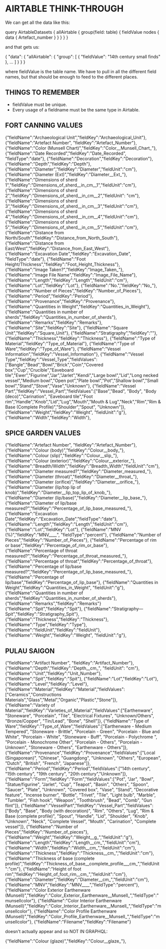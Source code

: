 # AIRTABLE THINK-THROUGH

We can get all the data like this:

query AirtableDatasets {
  allAirtable {
    group(field: table) {
      fieldValue
      nodes {
				data {
					Artefact_number
        }
      }
    }
  }
}

and that gets us: 

{
  "data": {
    "allAirtable": {
      "group": [
        {
          "fieldValue": "14th century small finds"
        },
				...
			]
		}
	}
}

where fieldValue is the table name. We have to pull in all the different field names, but that should be enough to feed to the different places.

## THINGS TO REMEMBER

* fieldValue must be unique.
* Every usage of a fieldname must be the same type in Airtable.

## FORT CANNING VALUES

{"fieldName":"Archaeological Unit","fieldKey":"Archaeological_Unit"},
{"fieldName":"Artefact Number", "fieldKey":"Artefact_Number"},
{"fieldName":"Color (Munsell Chart)","fieldKey":"Color__Munsell_Chart_"},
{"fieldName":"Date Recorded","fieldKey":"Date_Recorded", "fieldType":"date"},
{"fieldName":"Decoration","fieldKey":"Decoration"},
{"fieldName":"Depth","fieldKey":"Depth"},
{"fieldName":"Diameter","fieldKey":"Diameter","fieldUnit":"cm"},
{"fieldName":"Diameter (Ext)","fieldKey":"Diameter__Ext_"},
{"fieldName":"Dimensions of sherd 1","fieldKey":"Dimensions_of_sherd__in_cm__1","fieldUnit":"cm"},
{"fieldName":"Dimensions of sherd 2","fieldKey":"Dimensions_of_sherd__in_cm__2","fieldUnit": "cm"},
{"fieldName":"Dimensions of sherd 3","fieldKey":"Dimensions_of_sherd__in_cm__3","fieldUnit":"cm"},
{"fieldName":"Dimensions of sherd 4","fieldKey":"Dimensions_of_sherd__in_cm__4","fieldUnit":"cm"},
{"fieldName":"Dimensions of sherd 5","fieldKey":"Dimensions_of_sherd__in_cm__5","fieldUnit":"cm"},
{"fieldName":"Distance from North/South","fieldKey":"Distance_from_North_South"},
{"fieldName":"Distance from East/West","fieldKey":"Distance_from_East_West"},
{"fieldName":"Excavation Date","fieldKey":"Excavation_Date", "fieldType":"date"},
{"fieldName":"Foot Height/Thickness","fieldKey":"Foot_Height_Thickness"},
{"fieldName":"Image Taken?","fieldKey":"Image_Taken_"},
{"fieldName":"Image File Name","fieldKey":"Image_File_Name"},
{"fieldName":"Length","fieldKey":"Length","fieldUnit":"cm"},
{"fieldName":"Lot","fieldKey":"Lot"},
{"fieldName":"No.","fieldKey":"No_"},
{"fieldName":"Number of Pieces","fieldKey":"Number_of_Pieces"},
{"fieldName":"Period","fieldKey":"Period"},
{"fieldName":"Provenance","fieldKey":"Provenance"},
{"fieldName":"Quantities in Weight","fieldKey":"Quantities_in_Weight"},
{"fieldName":"Quantities in number of sherds","fieldKey":"Quantities_in_number_of_sherds"},
{"fieldName":"Remarks","fieldKey":"Remarks"},
{"fieldName":"Site","fieldKey":"Site"},
{"fieldName":"Square Unit","fieldKey":"Square_Unit"},
{"fieldName":"Stratigraphy","fieldKey":""},
{"fieldName":"Thickness","fieldKey":"Thickness"},
{"fieldName":"Type of Material","fieldKey":"Type_of_Material"},
{"fieldName":"Type of Ware","fieldKey":"Type_of_Ware"},
{"fieldName":"Vessel Information","fieldKey":"Vessel_Information"},
{"fieldName":"Vessel Type","fieldKey":"Vessel_Type","fieldValues":["Bangle","Bead","Bowl","Brick","Coin","Covered box","Cup","Crucible","Eaveboard tile","Ewer","Figurine","Jar","Jarlet","Kendi","Large bowl","Lid","Long necked vessel","Medium bowl","Open pot","Plate bowl","Pot","Shallow bowl","Small bowl","Stand","Stove","Vase","Unknown"},
{"fieldName":"Vessel Part","fieldKey":"Vessel_Part","fieldValues":["Base","Bead", "Body", "Body (deco)","Carination", "Eaveboard tile","Foot rim","Handle","Knob","Lid","Lug","Mouth","Mouth & Lug","Neck","Rim","Rim & Base (Complete Profile)","Shoulder","Spout", "Unknown"]},
{"fieldName":"Weight","fieldKey":"Weight", "fieldUnit":"g"},
{"fieldName":"Width","fieldKey":"Width"},

## SPICE GARDEN VALUES

{"fieldName":"Artefact Number", "fieldKey":"Artefact_Number"},
{"fieldName":"Colour (body)","fieldKey":"Colour__body_"},
{"fieldName":"Colour (slip)","fieldKey":"Colour__slip_"},
{"fieldName":"Colour (exterior)","fieldKey":"Colour__exterior_"},
{"fieldName":"Breadth/Width","fieldKey":"Breadth_Width","fieldUnit":"cm"},
{"fieldName":"Diameter measured?","fieldKey":"Diameter_measured_"},
{"fieldName":"Diameter (throat)","fieldKey":"Diameter__throat_"},
{"fieldName":"Diameter (orifice)","fieldKey":"Diameter__orifice_"},
{"fieldName":"Diameter (lip/top lip of knob)","fieldKey":"Diameter__lip_top_lip_of_knob_"},
{"fieldName":"Diameter (lip/base)","fieldKey":"Diameter__lip_base_"},
{"fieldName":"Diameter of lip/base measured?","fieldKey":"Percentage_of_lip_base_measured_"},
{"fieldName":"Excavation Date","fieldKey":"Excavation_Date","fieldType":"date"},
{"fieldName":"Length","fieldKey":"Length","fieldUnit":"cm"},
{"fieldName":"Lot","fieldKey":"Lot"},
{"fieldName":"MNV (%)","fieldKey":"MNV____", "fieldType":"percent"},
{"fieldName":"Number of Pieces","fieldKey":"Number_of_Pieces"},
{"fieldName":"Percentage of rim or base","fieldKey":"Percentage_of_rim_or_base"},
{"fieldName":"Percentage of throat measured?","fieldKey":"Percentage_of_throat_measured_"},
{"fieldName":"Percentage of throat","fieldKey":"Percentage_of_throat"},
{"fieldName":"Percentage of lip/base measured?","fieldKey":"Percentage_of_lip_base_measured_"},
{"fieldName":"Percentage of lip/base","fieldKey":"Percentage_of_lip_base"},
{"fieldName":"Quantities in Weight","fieldKey":"Quantities_in_Weight", "fieldUnit":"g"},
{"fieldName":"Quantities in number of sherds","fieldKey":"Quantities_in_number_of_sherds"},
{"fieldName":"Remarks","fieldKey":"Remarks"}
{"fieldName":"Spit","fieldKey":"Spit"},
{"fieldName":"Stratigraphy—Spit","fieldKey":"Stratigraphy_Spit"},
{"fieldName":"Thickness","fieldKey":"Thickness"},
{"fieldName":"Type","fieldKey":"Type"},
{"fieldName":"fieldUnit","fieldKey":"fieldUnit"},
{"fieldName":"Weight","fieldKey":"Weight", "fieldUnit":"g"},

## PULAU SAIGON

{"fieldName":"Artifact Number", "fieldKey":"Artifact_Number"},
{"fieldName":"Depth","fieldKey":"Depth__cm_", "fieldUnit": "cm"},
{"fieldName":"Unit","fieldKey":"Unit_Number"},
{"fieldName":"Spit","fieldKey":"Spit"},
{"fieldName":"Lot","fieldKey":"Lot"},
{"fieldName":"Level","fieldKey":"Level"},
{"fieldName":"Material","fieldKey":"Material","fieldValues":["Ceramics","Constructions Materials","Glass","Metal","Organic","Plastic","Stone"]},
{"fieldName":"Variety of Material","fieldKey":"Varieties_of_Material","fieldValues":["Earthenware", "Stoneware", "Porcelain", "Tile", "Electrical Fixtures", "Unknown/Others", "Bronze/Copper", "Tin/Lead", "Bone", "Shell"]},
{"fieldName":"Type of Ware","fieldKey":"Type_of_Ware","fieldValues":["Earthenware - Medium Tempered", "Stoneware - Brittle", "Porcelain - Green", "Porcelain - Blue and White", "Porcelain - White", "Stoneware - Buff", "Porcelain - Polychrome ", "Porcelain - Monochrome Other", "Porcelain - Others", "Porcelain - Unknown", "Stoneware - Others", "Earthenware - Others"]},
{"fieldName":"Provenance","fieldKey":"Provenance","fieldValues":["Local (Singaporean)", "Chinese", "Guangdong", "Unknown", "Others", "European", "Dutch", "British", "French", "Japanese"]},
{"fieldName":"Period","fieldKey":"Period","fieldValues":["14th century", "15th century", "19th century", "20th century","Unknown"]},
{"fieldName":"Form","fieldKey":"Form","fieldValues":["Pot", "Jar", "Bowl", "Statue/figurine", "Jarlet", "Cup", "Teapot", "Basin", "Others", "Spoon", "Saucer", "Plate", "Unknown", "Covered box", "Vase", "Stand", "Decorative feature", "Incense burner", "Bottle", "Trivet", "Tile", "Light bulb", "Marble", "Tumbler", "Fish hook", "Weapon", "Toothbrush", "Bead", "Comb", "Gun flint"]},
{"fieldName":"VesselPart","fieldKey":"Vessel_Part","fieldValues":["Body", "Base", "Body (with decoration)", "Rim", "Others", "Lug", "Rim & Base (complete profile)", "Spout", "Handle", "Lid", "Shoulder", "Knob", "Unknown", "Neck", "Complete Vessel", "Mouth", "Carination", "Complete vessel"]},
{"fieldName":"Number of Pieces","fieldKey":"Number_of_pieces"},
{"fieldName":"Weight","fieldKey":"Weight__g_","fieldUnit":"g"},
{"fieldName":"Length","fieldKey":"Length__cm_","fieldUnit":"cm"},
{"fieldName":"Width","fieldKey":"Width__cm_","fieldUnit":"cm"},
{"fieldName":"Thickness","fieldKey":"Thickness__cm_","fieldUnit":"cm"},
{"fieldName":"Thickness of base (complete profile)","fieldKey":"Thickness_of_base__complete_profile___cm_","fieldUnit":"cm"},
{"fieldName":"Height of foot rim","fieldKey":"Height_of_foot_rim__cm_","fieldUnit":"cm"},
{"fieldName":"Diameter","fieldKey":"Diameter__cm_","fieldUnit":"cm"},
{"fieldName":"MNV","fieldKey":"MNV____","fieldType":"percent"},
{"fieldName":"Color Exterior Earthenware (Munsell)","fieldKey":"Color_Exterior_Earthenware__Munsell_","fieldType":"munsellcolor"},
{"fieldName":"Color Interior Earthenware (Munsell)","fieldKey":"Color_Interior_Earthenware__Munsell_","fieldType":"munsellcolor"},
{"fieldName":"Color Profile Earthenware (Munsell)","fieldKey":"Color_Profile_Earthenware__Munsell_","fieldType":"munsellcolor"},
{"fieldName":"Filename","fieldKey":"Filename"}




doesn't actually appear and so NOT IN GRAPHQL:

{"fieldName":"Colour (glaze)","fieldKey":"Colour__glaze_"},
